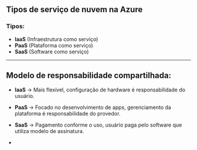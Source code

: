 
## Tipos de serviço de nuvem na Azure

### Tipos:
- **IaaS** (Infraestrutura como serviço)
- **PaaS** (Plataforma como serviço)
- **SaaS** (Software como serviço)

---

## Modelo de responsabilidade compartilhada:

- **IaaS** → Mais flexível, configuração de hardware é responsabilidade do usuário.

- **PaaS** → Focado no desenvolvimento de apps, gerenciamento da plataforma é responsabilidade do provedor.

- **SaaS** → Pagamento conforme o uso, usuário paga pelo software que utiliza modelo de assinatura.

- 
